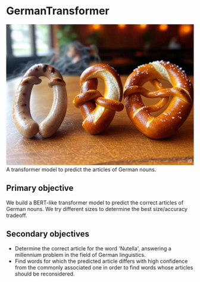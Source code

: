 # GermanTransformer
![illustration](illustration.jpg)
A transformer model to predict the articles of German nouns.

## Primary objective
We build a BERT-like transformer model to predict the correct articles of German nouns.
We try different sizes to determine the best size/accuracy tradeoff.

## Secondary objectives
- Determine the correct article for the word 'Nutella', answering a millennium problem in the field of German linguistics.
- Find words for which the predicted article differs with high confidence from the commonly associated one in order to find words whose articles should be reconsidered.